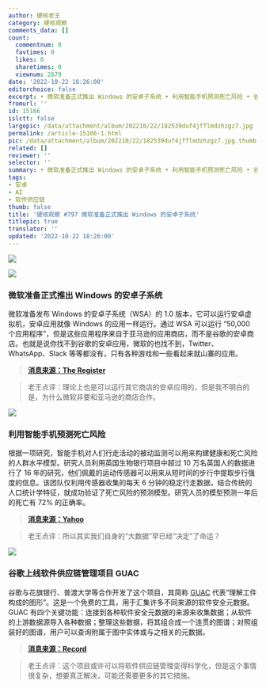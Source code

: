 ```yaml
---
author: 硬核老王
category: 硬核观察
comments_data: []
count:
  commentnum: 0
  favtimes: 0
  likes: 0
  sharetimes: 0
  viewnum: 2679
date: '2022-10-22 18:26:00'
editorchoice: false
excerpt: • 微软准备正式推出 Windows 的安卓子系统 • 利用智能手机预测死亡风险 • 谷歌上线软件供应链管理项目 GUAC
fromurl: ''
id: 15166
islctt: false
largepic: /data/attachment/album/202210/22/182539duf4jfflmdzhzgz7.jpg
permalink: /article-15166-1.html
pic: /data/attachment/album/202210/22/182539duf4jfflmdzhzgz7.jpg.thumb.jpg
related: []
reviewer: ''
selector: ''
summary: • 微软准备正式推出 Windows 的安卓子系统 • 利用智能手机预测死亡风险 • 谷歌上线软件供应链管理项目 GUAC
tags:
- 安卓
- AI
- 软件供应链
thumb: false
title: '硬核观察 #797 微软准备正式推出 Windows 的安卓子系统'
titlepic: true
translator: ''
updated: '2022-10-22 18:26:00'
---
```


![](/data/attachment/album/202210/22/182539duf4jfflmdzhzgz7.jpg)


![](/data/attachment/album/202210/22/182546tp8unwu88kxlqbbj.jpg)


### 微软准备正式推出 Windows 的安卓子系统


微软准备发布 Windows 的安卓子系统（WSA）的 1.0 版本，它可以运行安卓虚拟机，安卓应用就像 Windows 的应用一样运行。通过 WSA 可以运行 “50,000 个应用程序”，但是这些应用程序来自于亚马逊的应用商店，而不是谷歌的安卓商店。也就是说你找不到谷歌的安卓应用，微软的也找不到，Twitter、WhatsApp、Slack 等等都没有，只有各种游戏和一些看起来就山寨的应用。



> 
> **[消息来源：The Register](https://www.theregister.com/2022/10/21/windows_subsystem_for_android_released/)**
> 
> 
> 



> 
> 老王点评：理论上也是可以运行其它商店的安卓应用的，但是我不明白的是，为什么微软非要和亚马逊的商店合作。
> 
> 
> 


![](/data/attachment/album/202210/22/182555aizwd5sfh4itg43d.jpg)


### 利用智能手机预测死亡风险


根据一项研究，智能手机对人们行走活动的被动监测可以用来构建健康和死亡风险的人群水平模型。研究人员利用英国生物银行项目中超过 10 万名英国人的数据进行了 16 年的研究，他们佩戴的运动传感器可以用来从短时间的步行中提取步行强度的信息。该团队仅利用传感器收集的每天 6 分钟的稳定行走数据，结合传统的人口统计学特征，就成功验证了死亡风险的预测模型。研究人员的模型预测一年后的死亡有 72% 的正确率。



> 
> **[消息来源：Yahoo](https://uk.sports.yahoo.com/news/scientists-found-way-predict-death-183348314.html)**
> 
> 
> 



> 
> 老王点评：所以其实我们自身的“大数据”早已经“决定”了命运？
> 
> 
> 


![](/data/attachment/album/202210/22/182614icw6f66wyvi92nn2.jpg)


### 谷歌上线软件供应链管理项目 GUAC


谷歌与花旗银行、普渡大学等合作开发了这个项目，其简称 [GUAC](https://github.com/guacsec/guac) 代表“理解工件构成的图形”。这是一个免费的工具，用于汇集许多不同来源的软件安全元数据。GUAC 有四个关键功能：连接到各种软件安全元数据的来源来收集数据；从软件的上游数据源导入各种数据；整理这些数据，将其组合成一个连贯的图谱；对照组装好的图谱，用户可以查询附属于图中实体或与之相关的元数据。



> 
> **[消息来源：Record](https://therecord.media/google-announces-guac-open-source-project-on-software-supply-chains/)**
> 
> 
> 



> 
> 老王点评：这个项目或许可以将软件供应链管理变得科学化，但是这个事情很复杂，想要真正解决，可能还需要更多的其它措施。
> 
> 
>